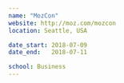 ```yaml
---
name: "MozCon"
website: http://moz.com/mozcon
location: Seattle, USA

date_start: 2018-07-09
date_end:   2018-07-11

school: Business
---
```

